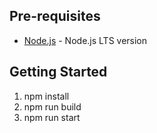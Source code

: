 ## Pre-requisites

-   [Node.js](https://nodejs.org/en/download) - Node.js LTS version

## Getting Started

1. npm install
2. npm run build
3. npm run start
